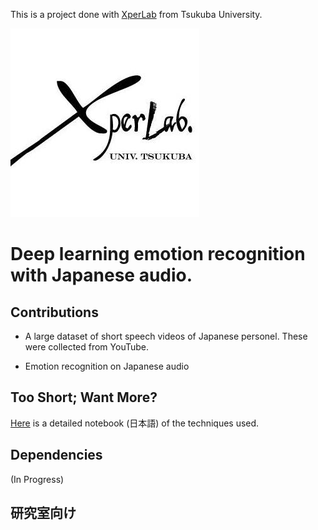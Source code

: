 This is a project done with [XperLab](https://www.xpercept.aclab.esys.tsukuba.ac.jp/) from Tsukuba University.

![](./images/xperlab.jpg)

# Deep learning emotion recognition with Japanese audio.

## Contributions

- A large dataset of short speech videos of Japanese personel. These were collected from YouTube.

- Emotion recognition on Japanese audio

##

## Too Short; Want More?

[Here](/TSWM/TSWM.ipynb) is a detailed notebook (日本語) of the techniques used.

## Dependencies

(In Progress)

## 研究室向け

